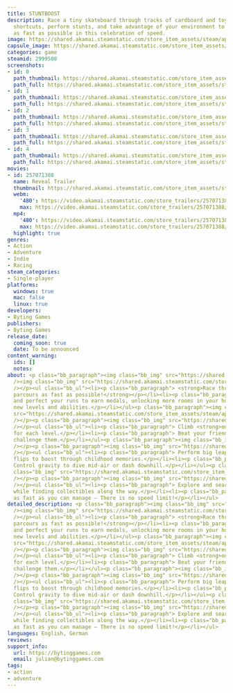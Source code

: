 ```yaml
---
title: STUNTBOOST
description: Race a tiny skateboard through tracks of cardboard and toys. Uncover
  shortcuts, perform stunts, and take advantage of your environment to reach the goal
  as fast as possible in this celebration of speed.
image: https://shared.akamai.steamstatic.com/store_item_assets/steam/apps/2999500/header.jpg?t=1732271916
capsule_image: https://shared.akamai.steamstatic.com/store_item_assets/steam/apps/2999500/c4d4028d45632a0ce211e47f5857b3be4120f458/capsule_231x87.jpg?t=1732271916
categories: game
steamid: 2999500
screenshots:
- id: 0
  path_thumbnail: https://shared.akamai.steamstatic.com/store_item_assets/steam/apps/2999500/ss_8b137f5dd424ccf65a6f2356cb16e03c69c8844c.600x338.jpg?t=1732271916
  path_full: https://shared.akamai.steamstatic.com/store_item_assets/steam/apps/2999500/ss_8b137f5dd424ccf65a6f2356cb16e03c69c8844c.1920x1080.jpg?t=1732271916
- id: 1
  path_thumbnail: https://shared.akamai.steamstatic.com/store_item_assets/steam/apps/2999500/ss_8a148a890977e20a256b58ab1b17c9b34a4e60a1.600x338.jpg?t=1732271916
  path_full: https://shared.akamai.steamstatic.com/store_item_assets/steam/apps/2999500/ss_8a148a890977e20a256b58ab1b17c9b34a4e60a1.1920x1080.jpg?t=1732271916
- id: 2
  path_thumbnail: https://shared.akamai.steamstatic.com/store_item_assets/steam/apps/2999500/ss_fc21a9d1ffa08bee3ab903ec20b096bbce02cd95.600x338.jpg?t=1732271916
  path_full: https://shared.akamai.steamstatic.com/store_item_assets/steam/apps/2999500/ss_fc21a9d1ffa08bee3ab903ec20b096bbce02cd95.1920x1080.jpg?t=1732271916
- id: 3
  path_thumbnail: https://shared.akamai.steamstatic.com/store_item_assets/steam/apps/2999500/ss_ebad8a205925d1690f12b47ed152561e57ec3157.600x338.jpg?t=1732271916
  path_full: https://shared.akamai.steamstatic.com/store_item_assets/steam/apps/2999500/ss_ebad8a205925d1690f12b47ed152561e57ec3157.1920x1080.jpg?t=1732271916
- id: 4
  path_thumbnail: https://shared.akamai.steamstatic.com/store_item_assets/steam/apps/2999500/ss_0a3d4f5dec3c0f04d3b7b53c3fe6803370f4734d.600x338.jpg?t=1732271916
  path_full: https://shared.akamai.steamstatic.com/store_item_assets/steam/apps/2999500/ss_0a3d4f5dec3c0f04d3b7b53c3fe6803370f4734d.1920x1080.jpg?t=1732271916
movies:
- id: 257071388
  name: Reveal Trailer
  thumbnail: https://shared.akamai.steamstatic.com/store_item_assets/steam/apps/257071388/732152280de36fb8563ca1fd90a0c8b8f9155b2c/movie_600x337.jpg?t=1730909164
  webm:
    '480': https://video.akamai.steamstatic.com/store_trailers/257071388/movie480_vp9.webm?t=1730909164
    max: https://video.akamai.steamstatic.com/store_trailers/257071388/movie_max_vp9.webm?t=1730909164
  mp4:
    '480': https://video.akamai.steamstatic.com/store_trailers/257071388/movie480.mp4?t=1730909164
    max: https://video.akamai.steamstatic.com/store_trailers/257071388/movie_max.mp4?t=1730909164
  highlight: true
genres:
- Action
- Adventure
- Indie
- Racing
steam_categories:
- Single-player
platforms:
  windows: true
  mac: false
  linux: true
developers:
- Byting Games
publishers:
- Byting Games
release_date:
  coming_soon: true
  date: To be announced
content_warning:
  ids: []
  notes:
about: <p class="bb_paragraph"><img class="bb_img" src="https://shared.akamai.steamstatic.com/store_item_assets/steam/apps/2999500/extras/spacer_top.png?t=1732271916"
  /><img class="bb_img" src="https://shared.akamai.steamstatic.com/store_item_assets/steam/apps/2999500/extras/roll-ezgif.com-optimize.gif?t=1732271916"
  /></p><ul class="bb_ul"><li><p class="bb_paragraph"> <strong>Race through skate-infused
  parcours as fast as possible!</strong></p></li><li><p class="bb_paragraph"> Replay
  and perfect your runs to earn medals, unlocking more rooms in your home featuring
  new levels and abilities.</p></li></ul><p class="bb_paragraph"><img class="bb_img"
  src="https://shared.akamai.steamstatic.com/store_item_assets/steam/apps/2999500/extras/spacer.png?t=1732271916"
  /></p><p class="bb_paragraph"><img class="bb_img" src="https://shared.akamai.steamstatic.com/store_item_assets/steam/apps/2999500/extras/ghosts-ezgif.com-optimize.gif?t=1732271916"
  /></p><ul class="bb_ul"><li><p class="bb_paragraph"> Climb <strong>online leaderboards</strong>
  for each level.</p></li><li><p class="bb_paragraph"> Beat your friends' scores to
  challenge them.</p></li></ul><p class="bb_paragraph"><img class="bb_img" src="https://shared.akamai.steamstatic.com/store_item_assets/steam/apps/2999500/extras/spacer.png?t=1732271916"
  /></p><p class="bb_paragraph"><img class="bb_img" src="https://shared.akamai.steamstatic.com/store_item_assets/steam/apps/2999500/extras/tornado-ezgif.com-optimize.gif?t=1732271916"
  /></p><ul class="bb_ul"><li><p class="bb_paragraph"> Perform big leaps, grinds and
  flips to boost through childhood memories.</p></li><li><p class="bb_paragraph">
  Control gravity to dive mid-air or dash downhill.</p></li></ul><p class="bb_paragraph"><img
  class="bb_img" src="https://shared.akamai.steamstatic.com/store_item_assets/steam/apps/2999500/extras/spacer.png?t=1732271916"
  /></p><p class="bb_paragraph"><img class="bb_img" src="https://shared.akamai.steamstatic.com/store_item_assets/steam/apps/2999500/extras/shortcuts-ezgif.com-optimize.gif?t=1732271916"
  /></p><ul class="bb_ul"><li><p class="bb_paragraph"> Explore and search for shortcuts
  while finding collectibles along the way.</p></li><li><p class="bb_paragraph"> Skate
  as fast as you can manage – There is no speed limit!</p></li></ul>
detailed_description: <p class="bb_paragraph"><img class="bb_img" src="https://shared.akamai.steamstatic.com/store_item_assets/steam/apps/2999500/extras/spacer_top.png?t=1732271916"
  /><img class="bb_img" src="https://shared.akamai.steamstatic.com/store_item_assets/steam/apps/2999500/extras/roll-ezgif.com-optimize.gif?t=1732271916"
  /></p><ul class="bb_ul"><li><p class="bb_paragraph"> <strong>Race through skate-infused
  parcours as fast as possible!</strong></p></li><li><p class="bb_paragraph"> Replay
  and perfect your runs to earn medals, unlocking more rooms in your home featuring
  new levels and abilities.</p></li></ul><p class="bb_paragraph"><img class="bb_img"
  src="https://shared.akamai.steamstatic.com/store_item_assets/steam/apps/2999500/extras/spacer.png?t=1732271916"
  /></p><p class="bb_paragraph"><img class="bb_img" src="https://shared.akamai.steamstatic.com/store_item_assets/steam/apps/2999500/extras/ghosts-ezgif.com-optimize.gif?t=1732271916"
  /></p><ul class="bb_ul"><li><p class="bb_paragraph"> Climb <strong>online leaderboards</strong>
  for each level.</p></li><li><p class="bb_paragraph"> Beat your friends' scores to
  challenge them.</p></li></ul><p class="bb_paragraph"><img class="bb_img" src="https://shared.akamai.steamstatic.com/store_item_assets/steam/apps/2999500/extras/spacer.png?t=1732271916"
  /></p><p class="bb_paragraph"><img class="bb_img" src="https://shared.akamai.steamstatic.com/store_item_assets/steam/apps/2999500/extras/tornado-ezgif.com-optimize.gif?t=1732271916"
  /></p><ul class="bb_ul"><li><p class="bb_paragraph"> Perform big leaps, grinds and
  flips to boost through childhood memories.</p></li><li><p class="bb_paragraph">
  Control gravity to dive mid-air or dash downhill.</p></li></ul><p class="bb_paragraph"><img
  class="bb_img" src="https://shared.akamai.steamstatic.com/store_item_assets/steam/apps/2999500/extras/spacer.png?t=1732271916"
  /></p><p class="bb_paragraph"><img class="bb_img" src="https://shared.akamai.steamstatic.com/store_item_assets/steam/apps/2999500/extras/shortcuts-ezgif.com-optimize.gif?t=1732271916"
  /></p><ul class="bb_ul"><li><p class="bb_paragraph"> Explore and search for shortcuts
  while finding collectibles along the way.</p></li><li><p class="bb_paragraph"> Skate
  as fast as you can manage – There is no speed limit!</p></li></ul>
languages: English, German
reviews:
support_info:
  url: https://bytinggames.com
  email: julian@bytinggames.com
tags:
- action
- adventure
---
```

